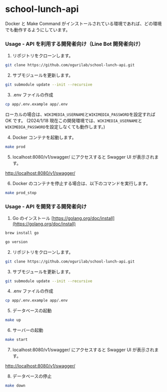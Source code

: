 # school-lunch-api

Docker と Make Command がインストールされている環境であれば、どの環境でも動作するようにしています。

### Usage - API を利用する開発者向け（Line Bot 開発者向け）

1. リポジトリをクローンします。

```bash
git clone https://github.com/ogurilab/school-lunch-api.git
```

2. サブモジュールを更新します。

```bash
git submodule update --init --recursive
```

3. .env ファイルの作成

```bash
cp app/.env.example app/.env
```

ローカルの場合は、`WIKIMEDIA_USERNAME`と`WIKIMEDIA_PASSWORD`を設定すれば OK です。
(2024/1/18 現在この開発環境では、`WIKIMEDIA_USERNAME`と`WIKIMEDIA_PASSWORD`を設定しなくても動作します。)

4. Docker コンテナを起動します。

```bash
make prod
```

5. localhost:8080/v1/swagger/ にアクセスすると Swagger UI が表示されます。

[http://localhost:8080/v1/swagger/](http://localhost:8080/v1/swagger/)

6. Docker のコンテナを停止する場合は、以下のコマンドを実行します。

```bash
make prod_stop
```

### Usage - API を開発する開発者向け

1. Go のインストール [https://golang.org/doc/install](https://golang.org/doc/install)

```bash
brew install go

go version
```

2. リポジトリをクローンします。

```bash
git clone https://github.com/ogurilab/school-lunch-api.git
```

3. サブモジュールを更新します。

```bash
git submodule update --init --recursive
```

4. .env ファイルの作成

```bash
cp app/.env.example app/.env
```

5. データベースの起動

```bash
make up
```

6. サーバーの起動

```bash
make start
```

7. localhost:8080/v1/swagger/ にアクセスすると Swagger UI が表示されます。

[http://localhost:8080/v1/swagger/](http://localhost:8080/v1/swagger/)

8. データベースの停止

```bash
make down
```

